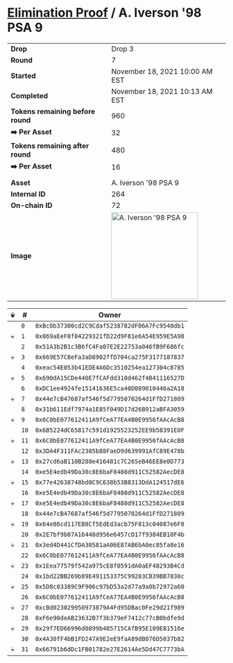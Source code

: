 # [Elimination Proof](./readme.md) / A. Iverson &#039;98 PSA 9

|||
|---|---|
| **Drop** | Drop 3 |
| **Round** | 7 |
| **Started** | November 18, 2021 10:00 AM EST |
| **Completed** | November 18, 2021 10:13 AM EST |
| **Tokens remaining before round** | 960 |
| **➡️ Per Asset** | 32 |
| **Tokens remaining after round** | 480 |
| **➡️ Per Asset** | 16 |
| | |
| **Asset** | A. Iverson &#039;98 PSA 9 |
| **Internal ID** | 264 |
| **On-chain ID** | 72 |
| **Image** | <img src="https://tcdn.blokpax.com/94d9199b-dc56-4dc7-9892-171fdfcfc940/00d79499f48fc1b86628f17c7f078b06bdb4da6fc5fbcc8fb57b72e30691ed40.jpg" height="200" alt="A. Iverson &#039;98 PSA 9" /> |


| 💀 | # | Owner |
| --- | --- | --- |
|  | `0` | `0xBc0b37300cd2C9Cdaf5238782dF06A7Fc9540db1` |
| 💀 | `1` | `0x069aEeF8f04229321fD22d9F81e6A54E959E5A98` |
|  | `2` | `0x51A3b2B1c3B6fC4Fa07E2E22753a046fB9F686fc` |
| 💀 | `3` | `0x669E57C8eFa3aD8902ffD704ca275F3177187837` |
|  | `4` | `0xeac54E053b41EDE4A6Dc3510254ea127304c8785` |
| 💀 | `5` | `0x690dA15CDe440E7fCAFdd310d462f4B41116527D` |
|  | `6` | `0xDC1ee4924fe15141636E5ca40D089010446a2A18` |
| 💀 | `7` | `0x44e7cB47687af546f5d7795070264d1FfD271809` |
|  | `8` | `0x31b611Edf7974a1E85f049D17d26B912aBFA3059` |
| 💀 | `9` | `0x6C0bE077612411A9fCeA77EA4B0E9956fAAcAcB8` |
|  | `10` | `0x6B5224dC65817c591d1925523252EE9b58391E0F` |
| 💀 | `11` | `0x6C0bE077612411A9fCeA77EA4B0E9956fAAcAcB8` |
|  | `12` | `0x3DA4F311FAc2305b88FaeD9d639991AfC89E478b` |
| 💀 | `13` | `0x27cd6aB110B280e416481c7C265eB46EE8e0D773` |
|  | `14` | `0xe5E4edb49Da30c8E6baF8480d911C52582AecDE8` |
| 💀 | `15` | `0x77e42638748bd0C9C638b53B8313DdA124517dE6` |
|  | `16` | `0xe5E4edb49Da30c8E6baF8480d911C52582AecDE8` |
| 💀 | `17` | `0xe5E4edb49Da30c8E6baF8480d911C52582AecDE8` |
|  | `18` | `0x44e7cB47687af546f5d7795070264d1FfD271809` |
| 💀 | `19` | `0x64e86cd117EB8Cf5EdEd3acb75F813c04087e6F8` |
|  | `20` | `0x2E7bf9b07A16448d956e6457cD17f9384EB10F4b` |
| 💀 | `21` | `0x3ed4D441CfDA30581aA06E87AB6bA0ec85fa8e16` |
|  | `22` | `0x6C0bE077612411A9fCeA77EA4B0E9956fAAcAcB8` |
| 💀 | `23` | `0x1Eea77579f542a975cE8f0591dA0aEF48293B4Cd` |
|  | `24` | `0x1bd22BB269b89E491153375C99203CB39BB7830c` |
| 💀 | `25` | `0x5D8c03389C9F906c97bD53a2d77a9a0b72972a60` |
|  | `26` | `0x6C0bE077612411A9fCeA77EA4B0E9956fAAcAcB8` |
| 💀 | `27` | `0xcBd023029950973879A4Fd95DBac0Fe29d21f989` |
|  | `28` | `0xF6e90deAB23632B7f3b379eF7412c77cB0bdfe9d` |
| 💀 | `29` | `0x29f7ED66996d0899b485715CAfB95E109E81516e` |
|  | `30` | `0x4A30fF4bB1FD247A9E2eE9faA89dB076D5037b82` |
| 💀 | `31` | `0x66791b6dDc1FB01782e27E2614Ae5Dd47C7773bA` |
